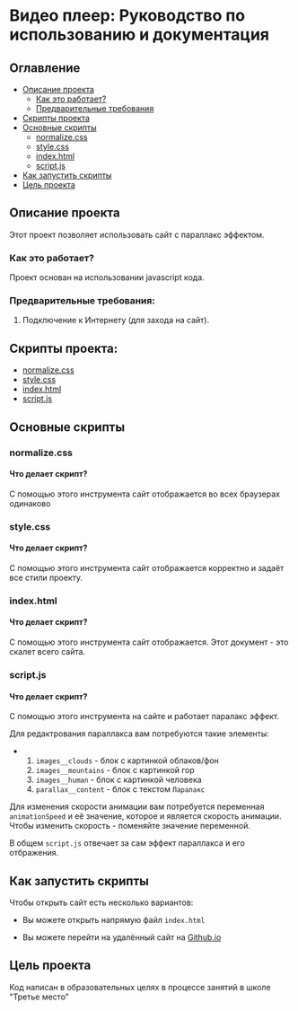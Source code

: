 # Видео плеер: Руководство по использованию и документация

## Оглавление

* [Описание проекта](#описание-проекта)
    * [Как это работает?](#как-это-работает)
    * [Предварительные требования](#предварительные-требования)
* [Скрипты проекта](#cкрипты-проекта)
* [Основные скрипты](#основные-скрипты)
    * [normalize.css](#normalizecss)
    * [style.css](#stylecss)
    * [index.html](#indexhtml)
    * [script.js](#scriptjs)
* [Как запустить скрипты](#Как-запустить-скрипты)
* [Цель проекта](#цель-проекта)

## Описание проекта

Этот проект позволяет использовать сайт с параллакс эффектом.

### Как это работает?

Проект основан на использовании javascript кода.

### Предварительные требования:

1. Подключение к Интернету (для захода на сайт).

## Скрипты проекта:

* [normalize.css](#normalizecss)
* [style.css](#stylecss)
* [index.html](#indexhtml)
* [script.js](#scriptjs)

## Основные скрипты

### normalize.css

#### Что делает скрипт?

С помощью этого инструмента сайт отображается во всех браузерах одинаково

### style.css

#### Что делает скрипт?

С помощью этого инструмента сайт отображается корректно и задаёт все стили проекту.

### index.html

#### Что делает скрипт?

С помощью этого инструмента сайт отображается. Этот документ - это скалет всего сайта.

### script.js

#### Что делает скрипт?

С помощью этого инструмента на сайте и работает паралакс эффект.

Для редактрования параллакса вам потребуются такие элементы:

-   1. `images__clouds` - блок с картинкой облаков/фон
    2. `images__mountains` - блок с картинкой гор
    3. `images__human` - блок с картинкой человека
    4. `parallax__content` - блок с текстом `Паралакс`

Для изменения скорости анимации вам потребуется переменная `animationSpeed` и её значение, которое и является скорость анимации. Чтобы изменить скорость - поменяйте значение переменной.

В общем `script.js` отвечает за сам эффект параллакса и его отбражения.

## Как запустить скрипты

Чтобы открыть сайт есть несколько вариантов:

- Вы можете открыть напрямую файл `index.html`

- Вы можете перейти на удалённый сайт на [Github.io](https://nadyad2011.github.io/Parallax/)


## Цель проекта

Код написан в образовательных целях в процессе занятий в школе "Третье место"